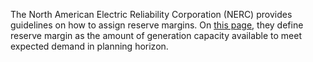 The North American Electric Reliability Corporation (NERC) provides guidelines on how to assign reserve margins. On [this page](https://www.nerc.com/pa/RAPA/ri/Pages/PlanningReserveMargin.aspx), they define reserve margin as the amount of generation capacity available to meet expected demand in planning horizon.